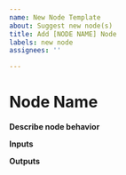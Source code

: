 ```yaml
---
name: New Node Template
about: Suggest new node(s)
title: Add [NODE NAME] Node
labels: new node
assignees: ''

---
```


# Node Name
**Describe node behavior**

**Inputs**

**Outputs**
